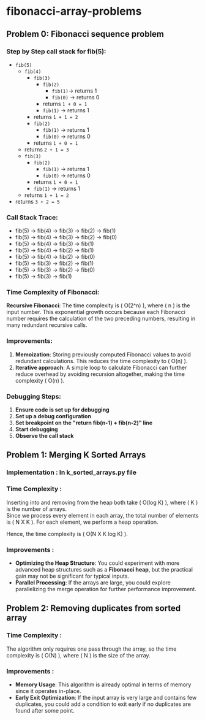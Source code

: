 # fibonacci-array-problems
## Problem 0: Fibonacci sequence problem
### Step by Step call stack for fib(5):
- `fib(5)`
  - `fib(4)`
    - `fib(3)`
      - `fib(2)`
        - `fib(1)`-> returns 1
        - `fib(0)` → returns 0  
      - returns `1 + 0 = 1`  
      - `fib(1)` → returns 1  
    - returns `1 + 1 = 2`  
    - `fib(2)`  
      - `fib(1)` → returns 1  
      - `fib(0)` → returns 0  
    - returns `1 + 0 = 1`  
  - returns `2 + 1 = 3`  
  - `fib(3)`  
    - `fib(2)`  
      - `fib(1)` → returns 1  
      - `fib(0)` → returns 0  
    - returns `1 + 0 = 1`  
    - `fib(1)` → returns 1  
  - returns `1 + 1 = 2`  
- returns `3 + 2 = 5`
### Call Stack Trace:
- fib(5) → fib(4) → fib(3) → fib(2) → fib(1)
- fib(5) → fib(4) → fib(3) → fib(2) → fib(0)
- fib(5) → fib(4) → fib(3) → fib(1)
- fib(5) → fib(4) → fib(2) → fib(1)
- fib(5) → fib(4) → fib(2) → fib(0)
- fib(5) → fib(3) → fib(2) → fib(1)
- fib(5) → fib(3) → fib(2) → fib(0)
- fib(5) → fib(3) → fib(1)

### Time Complexity of Fibonacci:
**Recursive Fibonacci**: The time complexity is \( O(2^n) \), where \( n \) is the input number. This exponential growth occurs because each Fibonacci number requires the calculation of the two preceding numbers, resulting in many redundant recursive calls.

### Improvements:
1. **Memoization**: Storing previously computed Fibonacci values to avoid redundant calculations. This reduces the time complexity to \( O(n) \).
2. **Iterative approach**: A simple loop to calculate Fibonacci can further reduce overhead by avoiding recursion altogether, making the time complexity \( O(n) \).

### Debugging Steps:
1. **Ensure code is set up for debugging**
2. **Set up a debug configuration**
3. **Set breakpoint on the "return fib(n-1) + fib(n-2)" line**
4. **Start debugging**
5. **Observe the call stack**

## Problem 1: Merging K Sorted Arrays
### Implementation : In k_sorted_arrays.py file
### Time Complexity :

Inserting into and removing from the heap both take \( O(log K) \), where \( K \) is the number of arrays.  
Since we process every element in each array, the total number of elements is \( N X K \). For each element, we perform a heap operation.

Hence, the time complexity is \( O(N X K log K) \).

### Improvements :

- **Optimizing the Heap Structure**: You could experiment with more advanced heap structures such as a **Fibonacci heap**, but the practical gain may not be significant for typical inputs.
- **Parallel Processing**: If the arrays are large, you could explore parallelizing the merge operation for further performance improvement.

## Problem 2: Removing duplicates from sorted array
### Time Complexity :

The algorithm only requires one pass through the array, so the time complexity is \( O(N) \), where \( N \) is the size of the array.

### Improvements :

- **Memory Usage**: This algorithm is already optimal in terms of memory since it operates in-place.
- **Early Exit Optimization**: If the input array is very large and contains few duplicates, you could add a condition to exit early if no duplicates are found after some point.



